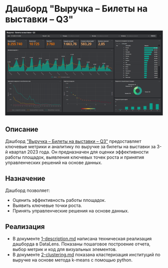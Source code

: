 # Дашборд "Выручка – Билеты на выставки – Q3"
![Дашборд](images/dash.png)

## Описание
Дашборд ["Выручка – Билеты на выставки – Q3"](https://datalens.yandex/g9h5s1o94olc2) предоставляет ключевые метрики и аналитику по выручке за билеты на выставки за 3-й квартал 2023 года. Он предназначен для оценки эффективности работы площадок, выявления ключевых точек роста и принятия управленческих решений на основе данных.

## Назначение
Дашборд позволяет:
- Оценить эффективность работы площадок.
- Выявить ключевые точки роста.
- Принять управленческие решения на основе данных.

## Реализация
- В документе [1-description.md]() написана техническая реализация дашборда в DataLens. Показаны пошаговое построение отчета, выбор метрик и код для визуальных элементов. 
- В документе [2-clustering.md]() показана кластеризация институций по выручке на основе метода k-means с помощью python. 